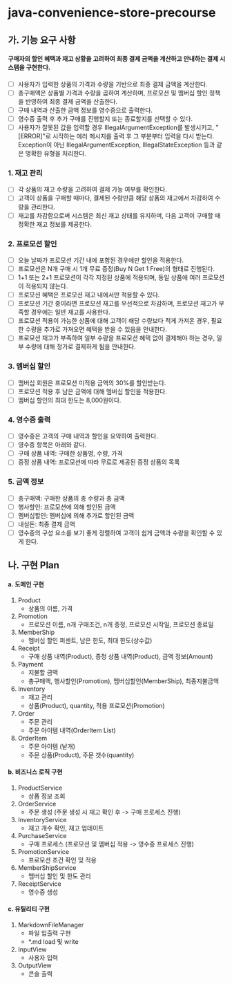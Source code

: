 # java-convenience-store-precourse

## 가. 기능 요구 사항

#### 구매자의 할인 혜택과 재고 상황을 고려하여 최종 결제 금액을 계산하고 안내하는 결제 시스템을 구현한다.

- [ ] 사용자가 입력한 상품의 가격과 수량을 기반으로 최종 결제 금액을 계산한다.
- [ ] 총구매액은 상품별 가격과 수량을 곱하여 계산하며, 프로모션 및 멤버십 할인 정책을 반영하여 최종 결제 금액을 산출한다.
- [ ] 구매 내역과 산출한 금액 정보를 영수증으로 출력한다.
- [ ] 영수증 출력 후 추가 구매를 진행할지 또는 종료할지를 선택할 수 있다.
- [ ] 사용자가 잘못된 값을 입력할 경우 IllegalArgumentException를 발생시키고, "[ERROR]"로 시작하는 에러 메시지를 출력 후 그 부분부터 입력을 다시 받는다.
  Exception이 아닌 IllegalArgumentException, IllegalStateException 등과 같은 명확한 유형을 처리한다.

### 1. 재고 관리

- [ ] 각 상품의 재고 수량을 고려하여 결제 가능 여부를 확인한다.
- [ ] 고객이 상품을 구매할 때마다, 결제된 수량만큼 해당 상품의 재고에서 차감하여 수량을 관리한다.
- [ ] 재고를 차감함으로써 시스템은 최신 재고 상태를 유지하며, 다음 고객이 구매할 때 정확한 재고 정보를 제공한다.

### 2. 프로모션 할인

- [ ] 오늘 날짜가 프로모션 기간 내에 포함된 경우에만 할인을 적용한다.
- [ ] 프로모션은 N개 구매 시 1개 무료 증정(Buy N Get 1 Free)의 형태로 진행된다.
- [ ] 1+1 또는 2+1 프로모션이 각각 지정된 상품에 적용되며, 동일 상품에 여러 프로모션이 적용되지 않는다.
- [ ] 프로모션 혜택은 프로모션 재고 내에서만 적용할 수 있다.
- [ ] 프로모션 기간 중이라면 프로모션 재고를 우선적으로 차감하며, 프로모션 재고가 부족할 경우에는 일반 재고를 사용한다.
- [ ] 프로모션 적용이 가능한 상품에 대해 고객이 해당 수량보다 적게 가져온 경우, 필요한 수량을 추가로 가져오면 혜택을 받을 수 있음을 안내한다.
- [ ] 프로모션 재고가 부족하여 일부 수량을 프로모션 혜택 없이 결제해야 하는 경우, 일부 수량에 대해 정가로 결제하게 됨을 안내한다.

### 3. 멤버십 할인

- [ ] 멤버십 회원은 프로모션 미적용 금액의 30%를 할인받는다.
- [ ] 프로모션 적용 후 남은 금액에 대해 멤버십 할인을 적용한다.
- [ ] 멤버십 할인의 최대 한도는 8,000원이다.

### 4. 영수증 출력

- [ ] 영수증은 고객의 구매 내역과 할인을 요약하여 출력한다.
- [ ] 영수증 항목은 아래와 같다.
- [ ] 구매 상품 내역: 구매한 상품명, 수량, 가격
- [ ] 증정 상품 내역: 프로모션에 따라 무료로 제공된 증정 상품의 목록

### 5. 금액 정보

- [ ] 총구매액: 구매한 상품의 총 수량과 총 금액
- [ ] 행사할인: 프로모션에 의해 할인된 금액
- [ ] 멤버십할인: 멤버십에 의해 추가로 할인된 금액
- [ ] 내실돈: 최종 결제 금액
- [ ] 영수증의 구성 요소를 보기 좋게 정렬하여 고객이 쉽게 금액과 수량을 확인할 수 있게 한다.

## 나. 구현 Plan

#### a. 도메인 구현

1. Product
    - 상품의 이름, 가격
2. Promotion
    - 프로모션 이름, n개 구매조건, n개 증정, 프로모션 시작일, 프로모션 종료일
3. MemberShip
    - 멤버십 할인 퍼센트, 남은 한도, 최대 한도(상수값)
4. Receipt
    - 구매 상품 내역(Product), 증정 상품 내역(Product), 금액 정보(Amount)
5. Payment
    - 지불할 금액
    - 총구매액, 행사할인(Promotion), 멤버십할인(MemberShip), 최종지불금액
6. Inventory
    - 재고 관리
    - 상품(Product), quantity, 적용 프로모션(Promotion)
7. Order
    - 주문 관리
    - 주문 아이템 내역(OrderItem List)
8. OrderItem
    - 주문 아이템 (낱개)
    - 주문 상품(Product), 주문 갯수(quantity)

#### b. 비즈니스 로직 구현

1. ProductService
    - 상품 정보 조회
2. OrderService
    - 주문 생성 (주문 생성 시 재고 확인 후 -> 구매 프로세스 진행)
3. InventoryService
    - 재고 개수 확인, 재고 업데이트
4. PurchaseService
    - 구매 프로세스 (프로모션 및 멤버십 적용 -> 영수증 프로세스 진행)
5. PromotionService
    - 프로모션 조건 확인 및 적용
6. MemberShipService
    - 멤버십 할인 및 한도 관리
7. ReceiptService
    - 영수증 생성

#### c. 유틸리티 구현

1. MarkdownFileManager
    - 파일 입출력 구현
    - *.md load 및 write
2. InputView
    - 사용자 입력
3. OutputView
    - 콘솔 출력
